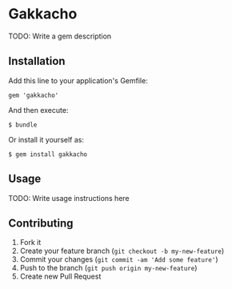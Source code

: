 # Gakkacho

TODO: Write a gem description

## Installation

Add this line to your application's Gemfile:

    gem 'gakkacho'

And then execute:

    $ bundle

Or install it yourself as:

    $ gem install gakkacho

## Usage

TODO: Write usage instructions here

## Contributing

1. Fork it
2. Create your feature branch (`git checkout -b my-new-feature`)
3. Commit your changes (`git commit -am 'Add some feature'`)
4. Push to the branch (`git push origin my-new-feature`)
5. Create new Pull Request
